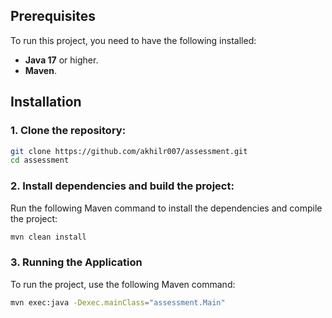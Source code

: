 ## Prerequisites

To run this project, you need to have the following installed:

- **Java 17** or higher.
- **Maven**.

## Installation

### 1. Clone the repository:
```bash
git clone https://github.com/akhilr007/assessment.git
cd assessment
```

### 2. Install dependencies and build the project:
Run the following Maven command to install the dependencies and compile the project:
```bash
mvn clean install
```
### 3. Running the Application
To run the project, use the following Maven command:
```bash
mvn exec:java -Dexec.mainClass="assessment.Main"
```
